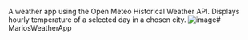 A weather app using the Open Meteo Historical Weather API.
Displays hourly temperature  of a selected day in a chosen city.
![image](https://github.com/mariopanzov/MariosWeatherApp/assets/91957555/b1bf0820-8408-4051-839b-ce1ce7b028e0)# MariosWeatherApp
